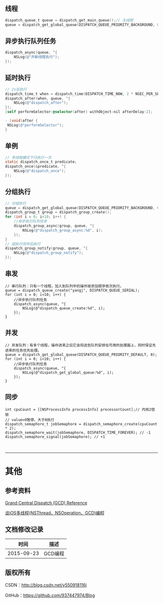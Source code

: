 ## 线程

```objective-c
dispatch_queue_t queue = dispatch_get_main_queue();// 主线程
queue = dispatch_get_global_queue(DISPATCH_QUEUE_PRIORITY_BACKGROUND, 0);// 后台执行
```

## 异步执行队列任务

```objective-c
dispatch_async(queue, ^{
    NSLog(@"开新线程执行");
});
```

## 延时执行

```objective-c
// 2s后执行
dispatch_time_t when = dispatch_time(DISPATCH_TIME_NOW, 2 * NSEC_PER_SEC);
dispatch_after(when, queue, ^{
    NSLog(@"dispatch_after");
});
[self performSelector:@selector(after) withObject:nil afterDelay:2];

- (void)after {
 NSLog(@"performSelector");
}
```

## 单例

```objective-c
// 多线程模式下只执行一次
static dispatch_once_t predicate;
dispatch_once(&predicate, ^{
    NSLog(@"dispatch_once");
});
```

## 分组执行

```objective-c
// 分组执行
queue = dispatch_get_global_queue(DISPATCH_QUEUE_PRIORITY_BACKGROUND, 0);// 默认优先级执行
dispatch_group_t group = dispatch_group_create();
for (int i = 0; i<10; i++) {
    //异步执行队列任务
    dispatch_group_async(group, queue, ^{
        NSLog(@"dispatch_group_async:%d", i);
    });
}
// 组执行完毕后执行
dispatch_group_notify(group, queue, ^{
    NSLog(@"dispatch_group_notify");
});

```

## 串发

```objc
// 串行队列：只有一个线程，加入到队列中的操作按添加顺序依次执行。
queue = dispatch_queue_create("yangj", DISPATCH_QUEUE_SERIAL);
for (int i = 0; i<10; i++) {
    //异步执行队列任务
    dispatch_async(queue, ^{
        NSLog(@"dispatch_queue_create:%d", i);
    });
}
```

## 并发

```objc
// 并发队列：有多个线程，操作进来之后它会将这些队列安排在可用的处理器上，同时保证先进来的任务优先处理。
queue = dispatch_get_global_queue(DISPATCH_QUEUE_PRIORITY_DEFAULT, 0);
for (int i = 0; i<10; i++) {
    //异步执行队列任务
    dispatch_async(queue, ^{
        NSLog(@"dispatch_get_global_queue:%d", i);
    });
}
```

## 同步

```objc
int cpuCount = [[NSProcessInfo processInfo] processorCount];// 内核2倍锁
// value=0暂停、大于0执行
dispatch_semaphore_t jobSemaphore = dispatch_semaphore_create(cpuCount * 2);
dispatch_semaphore_wait(jobSemaphore, DISPATCH_TIME_FOREVER); // -1
dispatch_semaphore_signal(jobSemaphore); // +1
```

&#160;

----------

# 其他

## 参考资料

[Grand Central Dispatch (GCD) Reference](https://developer.apple.com/library/ios/documentation/Performance/Reference/GCD_libdispatch_Ref/index.html)

[谈iOS多线程(NSThread、NSOperation、GCD)编程](http://www.cocoachina.com/ios/20160129/15153.html)

## 文档修改记录

| 时间 | 描述 |
| ---- | ---- |
| 2015-09-23 | GCD编程 |

## 版权所有

CSDN：http://blog.csdn.net/y550918116j

GitHub：https://github.com/937447974/Blog